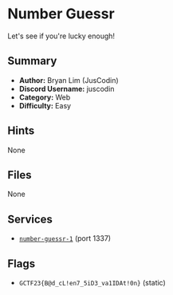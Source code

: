 # Number Guessr
Let's see if you're lucky enough!


## Summary
- **Author:** Bryan Lim (JusCodin)
- **Discord Username:** juscodin
- **Category:** Web
- **Difficulty:** Easy

## Hints
None

## Files
None

## Services
- [`number-guessr-1`](service/number-guessr-1) (port 1337)


## Flags
- `GCTF23{B@d_cL!en7_5iD3_va1IDAt!0n}` (static)
